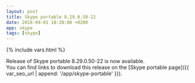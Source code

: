 ```yaml
---
layout: post
title: Skype portable 8.29.0.50-22
date: 2018-09-01 18:20:00 +0200
app: skype
tags: [skype]
---
```

{% include vars.html %}

Release of Skype portable 8.29.0.50-22 is now available.<br />
You can find links to download this release on the [Skype portable page]({{ var_seo_url | append: '/app/skype-portable' }}).
